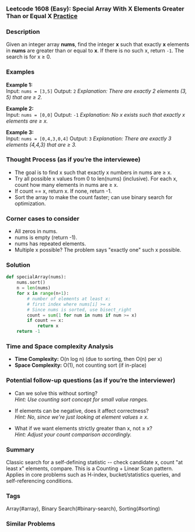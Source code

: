 ### Leetcode 1608 (Easy): Special Array With X Elements Greater Than or Equal X [Practice](https://leetcode.com/problems/special-array-with-x-elements-greater-than-or-equal-x)

### Description  
Given an integer array **nums**, find the integer **x** such that exactly **x** elements in **nums** are greater than or equal to **x**. If there is no such x, return `-1`. The search is for x ≥ 0.

### Examples  

**Example 1:**  
Input: `nums = [3,5]`
Output: `2`
*Explanation: There are exactly 2 elements (3, 5) that are ≥ 2.*

**Example 2:**  
Input: `nums = [0,0]`
Output: `-1`
*Explanation: No x exists such that exactly x elements are ≥ x.*

**Example 3:**  
Input: `nums = [0,4,3,0,4]`
Output: `3`
*Explanation: There are exactly 3 elements (4,4,3) that are ≥ 3.*

### Thought Process (as if you’re the interviewee)  
- The goal is to find x such that exactly x numbers in nums are ≥ x.
- Try all possible x values from 0 to len(nums) (inclusive). For each x, count how many elements in nums are ≥ x.
- If count == x, return x. If none, return -1.
- Sort the array to make the count faster; can use binary search for optimization.

### Corner cases to consider  
- All zeros in nums.
- nums is empty (return -1).
- nums has repeated elements.
- Multiple x possible? The problem says "exactly one" such x possible.

### Solution

```python
def specialArray(nums):
    nums.sort()
    n = len(nums)
    for x in range(n+1):
        # number of elements at least x:
        # first index where nums[i] >= x
        # Since nums is sorted, use bisect_right
        count = sum(1 for num in nums if num >= x)
        if count == x:
            return x
    return -1
```

### Time and Space complexity Analysis  
- **Time Complexity:** O(n log n) (due to sorting, then O(n) per x)
- **Space Complexity:** O(1), not counting sort (if in-place)

### Potential follow-up questions (as if you’re the interviewer)  
- Can we solve this without sorting?   
  *Hint: Use counting sort concept for small value ranges.*

- If elements can be negative, does it affect correctness?   
  *Hint: No, since we're just looking at element values ≥ x.*

- What if we want elements strictly greater than x, not ≥ x?   
  *Hint: Adjust your count comparison accordingly.*

### Summary
Classic search for a self-defining statistic -- check candidate x, count "at least x" elements, compare. This is a Counting + Linear Scan pattern. Applies in core problems such as H-index, bucket/statistics queries, and self-referencing conditions.

### Tags
Array(#array), Binary Search(#binary-search), Sorting(#sorting)

### Similar Problems
